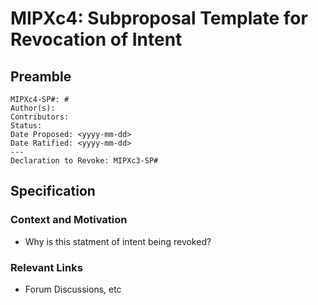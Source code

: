 # MIPXc4: Subproposal Template for Revocation of Intent

## Preamble
```
MIPXc4-SP#: #
Author(s):
Contributors:
Status: 
Date Proposed: <yyyy-mm-dd>
Date Ratified: <yyyy-mm-dd>
---
Declaration to Revoke: MIPXc3-SP#
```
## Specification

### Context and Motivation

- Why is this statment of intent being revoked?

### Relevant Links
    
- Forum Discussions, etc
